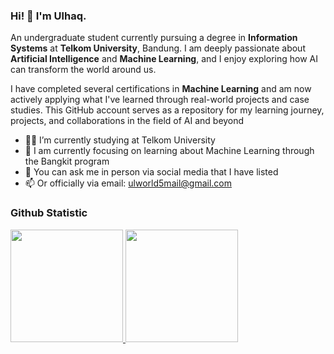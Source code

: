### Hi! 👋 I'm Ulhaq.

An undergraduate student currently pursuing a degree in **Information Systems** at **Telkom University**, Bandung. I am deeply passionate about **Artificial Intelligence** and **Machine Learning**, and I enjoy exploring how AI can transform the world around us.

I have completed several certifications in **Machine Learning** and am now actively applying what I've learned through real-world projects and case studies. This GitHub account serves as a repository for my learning journey, projects, and collaborations in the field of AI and beyond

- ✍🏻 I’m currently studying at Telkom University 
- 🎯 I am currently focusing on learning about Machine Learning through the Bangkit program
- 💬 You can ask me in person via social media that I have listed
- 📫 Or officially via email: ulworld5mail@gmail.com
  
### Github Statistic
<p align="left">
<a href="https://github.com/ulhaqdhifulloh">
  <img height="180em" src="https://github-readme-stats-eight-theta.vercel.app/api?username=ulhaqdhifulloh&show_icons=true&theme=algolia&include_all_commits=true&count_private=true"/>
  <img height="180em" src="https://github-readme-stats-eight-theta.vercel.app/api/top-langs/?username=ulhaqdhifulloh&layout=compact&langs_count=8&theme=algolia"/>
</a>
</p>
